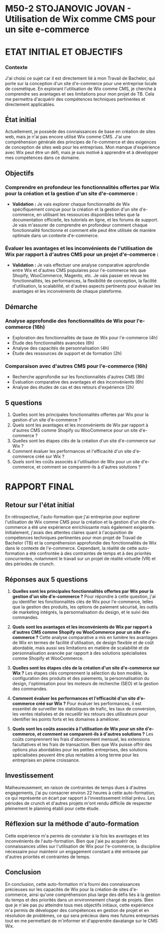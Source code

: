 # M50-2 STOJANOVIC JOVAN - Utilisation de Wix comme CMS pour un site e-commerce

# ETAT INITIAL ET OBJECTIFS 

### Contexte

J'ai choisi ce sujet car il est directement lié à mon Travail de Bachelor, qui porte sur la conception d'un site d'e-commerce pour une entreprise locale de cosmétique. En explorant l'utilisation de Wix comme CMS, je cherche à comprendre ses avantages et ses limitations pour mon projet de TB. Cela me permettra d'acquérir des compétences techniques pertinentes et directement applicables.

## État initial

Actuellement, je possède des connaissances de base en création de sites web, mais je n'ai pas encore utilisé Wix comme CMS. J'ai une compréhension générale des principes de l'e-commerce et des exigences de conception de sites web pour les entreprises. Mon manque d'expérience avec Wix peut être un défi, mais je suis motivé à apprendre et à développer mes compétences dans ce domaine.

## Objectifs

### Comprendre en profondeur les fonctionnalités offertes par Wix pour la création et la gestion d'un site d'e-commerce :

- **Validation :** Je vais explorer chaque fonctionnalité de Wix spécifiquement conçue pour la création et la gestion d'un site d'e-commerce, en utilisant les ressources disponibles telles que la documentation officielle, les tutoriels en ligne, et les forums de support. Je vais m'assurer de comprendre en profondeur comment chaque fonctionnalité fonctionne et comment elle peut être utilisée de manière optimale dans un contexte d'e-commerce.

### Évaluer les avantages et les inconvénients de l'utilisation de Wix par rapport à d'autres CMS pour un projet d'e-commerce :

- **Validation :** Je vais effectuer une analyse comparative approfondie entre Wix et d'autres CMS populaires pour l'e-commerce tels que Shopify, WooCommerce, Magento, etc. Je vais passer en revue les fonctionnalités, les performances, la flexibilité de conception, la facilité d'utilisation, la scalabilité, et d'autres aspects pertinents pour évaluer les avantages et les inconvénients de chaque plateforme.

## Démarche

### Analyse approfondie des fonctionnalités de Wix pour l'e-commerce (16h)
- Exploration des fonctionnalités de base de Wix pour l'e-commerce (4h)
- Étude des fonctionnalités avancées (6h)
- Analyse des capacités de personnalisation (4h)
- Étude des ressources de support et de formation (2h)

### Comparaison avec d'autres CMS pour l'e-commerce (16h)
- Recherche approfondie sur les fonctionnalités d'autres CMS (8h)
- Évaluation comparative des avantages et des inconvénients (6h)
- Analyse des études de cas et des retours d'expérience (2h)

## 5 questions

1. Quelles sont les principales fonctionnalités offertes par Wix pour la gestion d'un site d'e-commerce ?
2. Quels sont les avantages et les inconvénients de Wix par rapport à d'autres CMS comme Shopify ou WooCommerce pour un site d'e-commerce ?
3. Quelles sont les étapes clés de la création d'un site d'e-commerce sur Wix ?
4. Comment évaluer les performances et l'efficacité d'un site d'e-commerce créé sur Wix ?
5. Quels sont les coûts associés à l'utilisation de Wix pour un site d'e-commerce, et comment se comparent-ils à d'autres solutions ?

# RAPPORT FINAL

## Retour sur l'état initial

En rétrospective, l'auto-formation que j'ai entreprise pour explorer l'utilisation de Wix comme CMS pour la création et la gestion d'un site d'e-commerce a été une expérience enrichissante mais également exigeante. Initialement, j'avais des attentes claires quant à l'acquisition de compétences techniques pertinentes pour mon projet de Travail de Bachelor (TB) et la compréhension approfondie des fonctionnalités de Wix dans le contexte de l'e-commerce. Cependant, la réalité de cette auto-formation a été confrontée à des contraintes de temps et à des priorités concurrentes, notamment le travail sur un projet de réalité virtuelle (VR) et des périodes de crunch.

## Réponses aux 5 questions

1. **Quelles sont les principales fonctionnalités offertes par Wix pour la gestion d'un site d'e-commerce ?**
   Pour répondre à cette question, j'ai pu identifier les fonctionnalités clés de Wix pour l'e-commerce, telles que la gestion des produits, les options de paiement sécurisé, les outils de marketing intégrés, la personnalisation du design, et le suivi des commandes.

2. **Quels sont les avantages et les inconvénients de Wix par rapport à d'autres CMS comme Shopify ou WooCommerce pour un site d'e-commerce ?**
   Cette analyse comparative a mis en lumière les avantages de Wix en termes de facilité d'utilisation, de design flexible et de coût abordable, mais aussi ses limitations en matière de scalabilité et de personnalisation avancée par rapport à des solutions spécialisées comme Shopify et WooCommerce.

3. **Quelles sont les étapes clés de la création d'un site d'e-commerce sur Wix ?**
   Les étapes clés comprennent la sélection du bon modèle, la configuration des produits et des paiements, la personnalisation du design, l'optimisation pour les moteurs de recherche (SEO) et la gestion des commandes.

4. **Comment évaluer les performances et l'efficacité d'un site d'e-commerce créé sur Wix ?**
   Pour évaluer les performances, il est essentiel de surveiller les statistiques de trafic, les taux de conversion, les ventes réalisées et de recueillir les retours des utilisateurs pour identifier les points forts et les domaines à améliorer.

5. **Quels sont les coûts associés à l'utilisation de Wix pour un site d'e-commerce, et comment se comparent-ils à d'autres solutions ?**
   Les coûts comprennent les frais d'abonnement mensuel, les extensions facultatives et les frais de transaction. Bien que Wix puisse offrir des options plus abordables pour les petites entreprises, des solutions spécialisées peuvent être plus rentables à long terme pour les entreprises en pleine croissance.

## Investissement

Malheureusement, en raison de contraintes de temps dues à d'autres engagements, j'ai pu consacrer environ 22 heures à cette auto-formation, ce qui représente un écart par rapport à l'investissement initial prévu. Les périodes de crunch et d'autres projets m'ont rendu difficile de respecter pleinement le planning établi pour cette étude.

## Réflexion sur la méthode d'auto-formation

Cette expérience m'a permis de constater à la fois les avantages et les inconvénients de l'auto-formation. Bien que j'aie pu acquérir des connaissances utiles sur l'utilisation de Wix pour l'e-commerce, la discipline nécessaire pour maintenir un engagement constant a été entravée par d'autres priorités et contraintes de temps.

## Conclusion

En conclusion, cette auto-formation m'a fourni des connaissances précieuses sur les capacités de Wix pour la création de sites d'e-commerce, ainsi qu'une compréhension plus large des défis liés à la gestion du temps et des priorités dans un environnement chargé de projets. Bien que je n'aie pas pu atteindre tous mes objectifs initiaux, cette expérience m'a permis de développer des compétences en gestion de projet et en résolution de problèmes, ce qui sera précieux dans mes futures entreprises tout en me permettant de m'informer et d'apprendre davatange sur le CMS Wix.

